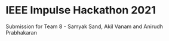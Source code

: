 # IEEE Impulse Hackathon 2021
Submission for Team 8 - Samyak Sand, Akil Vanam and Anirudh Prabhakaran
